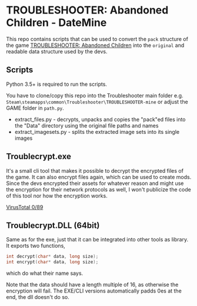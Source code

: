 # TROUBLESHOOTER: Abandoned Children - DateMine

This repo contains scripts that can be used to convert the ``pack`` structure of the game [TROUBLESHOOTER: Abandoned Children](https://store.steampowered.com/app/470310/TROUBLESHOOTER_Abandoned_Children/) into the ``original`` and readable data structure used by the devs.

## Scripts

Python 3.5+ is required to run the scripts.

You have to clone/copy this repo into the Troubleshooter main folder
e.g. ``Steam\steamapps\common\Troubleshooter\TROUBLESHOOTER-mine``
or adjust the GAME folder in ``path.py``.

* extract_files.py - decrypts, unpacks and copies the "pack"ed files into the "Data" directory using the original file paths and names
* extract_imagesets.py - splits the extracted image sets into its single images


## Troublecrypt.exe

It's a small cli tool that makes it possible to decrypt the encrypted files of the game.
It can also encrypt files again, which can be used to create mods.
Since the devs encrypted their assets for whatever reason and might use the encryption for their network protocols as well, I won't publicize the code of this tool nor how the encryption works.

[VirusTotal 0/89](https://www.virustotal.com/gui/url/837ec474b84ae6d360b47b61d704fc542963f65a9b2d49b3a55ddc26d8e353da/detection)


## Troublecrypt.DLL (64bit)

Same as for the exe, just that it can be integrated into other tools as library.
It exports two functions,
```c
int decrypt(char* data, long size);
int encrypt(char* data, long size);
```
which do what their name says.

Note that the data should have a length multiple of 16,
as otherwise the encryption will fail.
The EXE/CLI versions automatically padds 0es at the end,
the dll doesn't do so.

